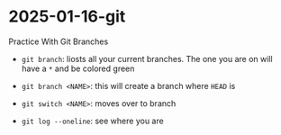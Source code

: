 # 2025-01-16-git
Practice With Git Branches

- `git branch`: liosts all your current branches.
The one you are on will have a `*` and be colored green

- `git branch <NAME>`: this will create a branch <NAME> where `HEAD` is
- `git switch <NAME>`: moves over to branch <NAME>
- `git log --oneline`: see where you are
